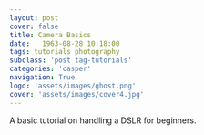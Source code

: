 ```yaml
---
layout: post
cover: false
title: Camera Basics
date:   1963-08-28 10:18:00
tags: tutorials photography
subclass: 'post tag-tutorials'
categories: 'casper'
navigation: True
logo: 'assets/images/ghost.png'
cover: 'assets/images/cover4.jpg'
---
```


A basic tutorial on handling a DSLR for beginners.